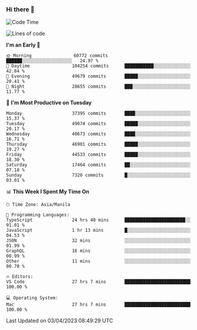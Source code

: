 ### Hi there 👋

<!--START_SECTION:waka-->
![Code Time](http://img.shields.io/badge/Code%20Time-3%2C804%20hrs%2041%20mins-blue)

![Lines of code](https://img.shields.io/badge/From%20Hello%20World%20I%27ve%20Written-99.2%20million%20lines%20of%20code-blue)

**I'm an Early 🐤** 

```text
🌞 Morning                60772 commits       ██████░░░░░░░░░░░░░░░░░░░   24.97 % 
🌆 Daytime                104254 commits      ███████████░░░░░░░░░░░░░░   42.84 % 
🌃 Evening                49679 commits       █████░░░░░░░░░░░░░░░░░░░░   20.41 % 
🌙 Night                  28655 commits       ███░░░░░░░░░░░░░░░░░░░░░░   11.77 % 
```
📅 **I'm Most Productive on Tuesday** 

```text
Monday                   37395 commits       ████░░░░░░░░░░░░░░░░░░░░░   15.37 % 
Tuesday                  49074 commits       █████░░░░░░░░░░░░░░░░░░░░   20.17 % 
Wednesday                40673 commits       ████░░░░░░░░░░░░░░░░░░░░░   16.71 % 
Thursday                 46901 commits       █████░░░░░░░░░░░░░░░░░░░░   19.27 % 
Friday                   44533 commits       █████░░░░░░░░░░░░░░░░░░░░   18.30 % 
Saturday                 17464 commits       ██░░░░░░░░░░░░░░░░░░░░░░░   07.18 % 
Sunday                   7320 commits        █░░░░░░░░░░░░░░░░░░░░░░░░   03.01 % 
```


📊 **This Week I Spent My Time On** 

```text
🕑︎ Time Zone: Asia/Manila

💬 Programming Languages: 
TypeScript               24 hrs 40 mins      ███████████████████████░░   91.01 % 
JavaScript               1 hr 13 mins        █░░░░░░░░░░░░░░░░░░░░░░░░   04.53 % 
JSON                     32 mins             ░░░░░░░░░░░░░░░░░░░░░░░░░   01.99 % 
GraphQL                  16 mins             ░░░░░░░░░░░░░░░░░░░░░░░░░   00.99 % 
Other                    11 mins             ░░░░░░░░░░░░░░░░░░░░░░░░░   00.70 % 

🔥 Editors: 
VS Code                  27 hrs 7 mins       █████████████████████████   100.00 % 

💻 Operating System: 
Mac                      27 hrs 7 mins       █████████████████████████   100.00 % 
```


 Last Updated on 03/04/2023 08:49:29 UTC
<!--END_SECTION:waka-->


<!--
**rad182/rad182** is a ✨ _special_ ✨ repository because its `README.md` (this file) appears on your GitHub profile.

Here are some ideas to get you started:

- 🔭 I’m currently working on ...
- 🌱 I’m currently learning ...
- 👯 I’m looking to collaborate on ...
- 🤔 I’m looking for help with ...
- 💬 Ask me about ...
- 📫 How to reach me: ...
- 😄 Pronouns: ...
- ⚡ Fun fact: ...
-->
